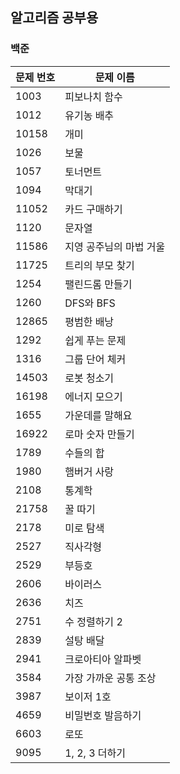 ## 알고리즘 공부용

### 백준

| 문제 번호 | 문제 이름     |
| --------- | ------------- |
| 1003      | 피보나치 함수 |
| 1012      | 유기농 배추   |
| 10158 | 개미 |
| 1026 | 보물 |
| 1057 | 토너먼트 |
| 1094 | 막대기 |
| 11052 | 카드 구매하기 |
| 1120 | 문자열 |
| 11586 | 지영 공주님의 마법 거울 |
| 11725 | 트리의 부모 찾기 |
| 1254 | 팰린드롬 만들기 |
| 1260 | DFS와 BFS |
| 12865 | 평범한 배낭 |
| 1292 | 쉽게 푸는 문제 |
| 1316 | 그룹 단어 체커 |
| 14503 | 로봇 청소기 |
| 16198 | 에너지 모으기 |
| 1655 | 가운데를 말해요 |
| 16922 | 로마 숫자 만들기 |
| 1789 | 수들의 합 |
| 1980 | 햄버거 사랑 |
| 2108 | 통계학 |
| 21758 | 꿀 따기 |
| 2178 | 미로 탐색 |
| 2527 | 직사각형 |
| 2529 | 부등호 |
| 2606 | 바이러스 |
| 2636 | 치즈 |
| 2751 | 수 정렬하기 2 |
| 2839 | 설탕 배달 |
| 2941 | 크로아티아 알파벳 |
| 3584 | 가장 가까운 공통 조상 |
| 3987 | 보이저 1호 |
| 4659 | 비밀번호 발음하기 |
| 6603 | 로또 |
| 9095 | 1, 2, 3 더하기 |
